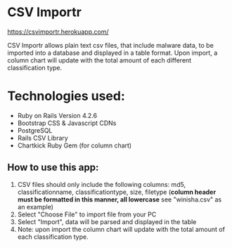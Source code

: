# CSV Importr
https://csvimportr.herokuapp.com/

CSV Importr allows plain text csv files, that include malware data, to be imported into a database and displayed in a table format. Upon import, a column chart will update with the total amount of each different classification type.

# Technologies used:
* Ruby on Rails Version 4.2.6
* Bootstrap CSS & Javascript CDNs
* PostgreSQL
* Rails CSV Library
* Chartkick Ruby Gem (for column chart)

## How to use this app:
1. CSV files should only include the following columns: md5, classificationname,  classificationtype, size, filetype (**column header must be formatted in this manner, all lowercase** see "winisha.csv" as an example)
2. Select "Choose File" to import file from your PC
3. Select "Import", data will be parsed and displayed in the table
4. Note: upon import the column chart will update with the total amount of each classification type.
